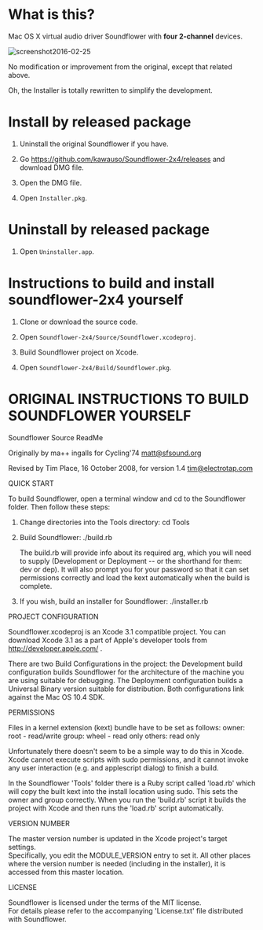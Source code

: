 
# What is this?

Mac OS X virtual audio driver Soundflower with **four 2-channel** devices.

![screenshot2016-02-25](https://cloud.githubusercontent.com/assets/446522/13327430/269d8cc8-dc2d-11e5-8415-dfe3a91ed060.png)

No modification or improvement from the original, except that related above.

Oh, the Installer is totally rewritten to simplify the development.


# Install by released package

1.	Uninstall the original Soundflower if you have.

2.	Go https://github.com/kawauso/Soundflower-2x4/releases
	and download DMG file.

3.	Open the DMG file.

4.	Open `Installer.pkg`.


# Uninstall by released package

1.	Open `Uninstaller.app`.


# Instructions to build and install soundflower-2x4 yourself

1.	Clone or download the source code.

2.	Open `Soundflower-2x4/Source/Soundflower.xcodeproj`.

3.	Build Soundflower project on Xcode.

4.	Open `Soundflower-2x4/Build/Soundflower.pkg`.


# ORIGINAL INSTRUCTIONS TO BUILD SOUNDFLOWER YOURSELF


Soundflower Source ReadMe

Originally by ma++ ingalls for Cycling'74
matt@sfsound.org

Revised by Tim Place, 16 October 2008, for version 1.4 
tim@electrotap.com



QUICK START

To build Soundflower, open a terminal window and cd to the Soundflower folder.  Then follow these steps:

1.	Change directories into the Tools directory:
	cd Tools
	
2.	Build Soundflower:
	./build.rb

	The build.rb will provide info about its required arg, which you will need to supply 
	(Development or Deployment -- or the shorthand for them: dev or dep).
	It will also prompt you for your password so that it can set permissions correctly 
	and load the kext automatically when the build is complete.

3.	If you wish, build an installer for Soundflower:
	./installer.rb



PROJECT CONFIGURATION

Soundflower.xcodeproj is an Xcode 3.1 compatible project.  You can download Xcode 3.1 as a part of Apple's developer tools from http://developer.apple.com/ .

There are two Build Configurations in the project: the Development build configuration builds Soundflower for the architecture of the machine you are using suitable for debugging. The Deployment configuration builds a Universal Binary version suitable for distribution.  Both configurations link against the Mac OS 10.4 SDK.



PERMISSIONS

Files in a kernel extension (kext) bundle have to be set as follows:
	owner: root - read/write
	group: wheel - read only
	others: read only

Unfortunately there doesn't seem to be a simple way to do this in Xcode.  Xcode cannot execute scripts with sudo permissions, and it cannot invoke any user interaction (e.g. and applescript dialog) to finish a build.  

In the Soundflower 'Tools' folder there is a Ruby script called 'load.rb' which will copy the built kext into the install location using sudo.  This sets the owner and group correctly.  When you run the 'build.rb' script it builds the project with Xcode and then runs the 'load.rb' script automatically.



VERSION NUMBER

The master version number is updated in the Xcode project's target settings.  
Specifically, you edit the MODULE_VERSION entry to set it.  All other places where the version number is needed (including in the installer), it is accessed from this master location.


LICENSE

Soundflower is licensed under the terms of the MIT license.  
For details please refer to the accompanying 'License.txt' file distributed with Soundflower.


